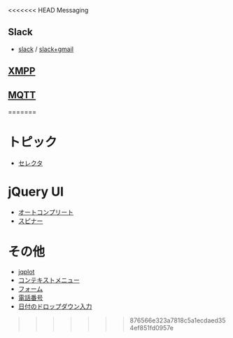 <<<<<<< HEAD
Messaging

## Slack

- [slack](slack.md) / [slack+gmail](slack.gmail.md)

## [XMPP](xmpp.md)


## [MQTT](mptt.md)
=======
# トピック

- [セレクタ](jquery.selector.md)

# jQuery UI

- [オートコンプリート](jquery-ui.autocomplete.md)
- [スピナー](jquery-ui.spinner.md)


# その他

- [jqplot](jquery.jqplot.md)
- [コンテキストメニュー](http://swisnl.github.io/jQuery-contextMenu/index.html)
- [フォーム](jquery.form.md)
- [電話番号](phone-fields.md)
- [日付のドロップダウン入力](date-fields.md)
>>>>>>> 876566e323a7818c5a1ecdaed354ef851fd0957e
